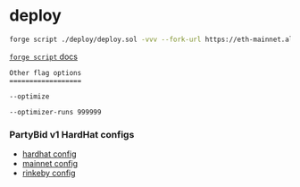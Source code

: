 # deploy

```sh
forge script ./deploy/deploy.sol -vvv --fork-url https://eth-mainnet.alchemyapi.io/v2/$ALCHEMY_API_KEY --optimize --optimizer-runs 999999
```

[`forge script` docs](https://book.getfoundry.sh/reference/forge/forge-script.html?highlight=script#forge-script)

```
Other flag options
==================

--optimize

--optimizer-runs 999999
```

### PartyBid v1 HardHat configs

- [hardhat config](https://github.com/PartyDAO/partybid/blob/main/hardhat.config.js)
- [mainnet config](https://github.com/PartyDAO/partybid/blob/main/deploy/configs/mainnet.json)
- [rinkeby config](https://github.com/PartyDAO/partybid/blob/main/deploy/configs/rinkeby.json)
